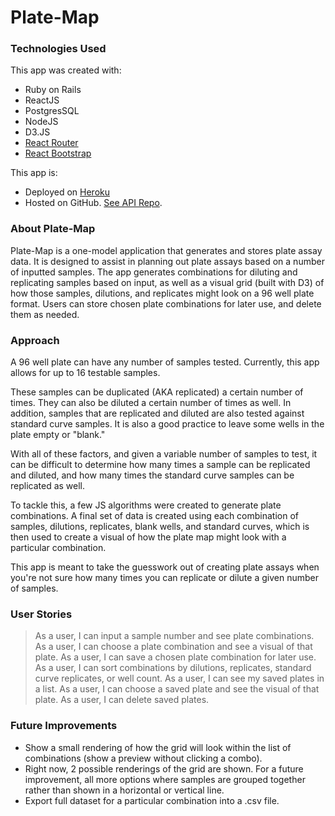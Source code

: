 Plate-Map
======

### Technologies Used

This app was created with:

- Ruby on Rails
- ReactJS
- PostgresSQL
- NodeJS
- D3.JS
- [React Router](https://reacttraining.com/react-router/)
- [React Bootstrap](https://react-bootstrap.github.io/)

This app is:

- Deployed on [Heroku](https://plate-map-app.herokuapp.com/)
- Hosted on GitHub. [See API Repo](https://github.com/mstone89/plate-map-api).


### About Plate-Map

Plate-Map is a one-model application that generates and stores plate assay data. It is designed to assist in planning out plate assays based on a number of inputted samples. The app generates combinations for diluting and replicating samples based on input, as well as a visual grid (built with D3) of how those samples, dilutions, and replicates might look on a 96 well plate format. Users can store chosen plate combinations for later use, and delete them as needed.


### Approach

A 96 well plate can have any number of samples tested. Currently, this app allows for up to 16 testable samples.

These samples can be duplicated (AKA replicated) a certain number of times. They can also be diluted a certain number of times as well.
In addition, samples that are replicated and diluted are also tested against standard curve samples. It is also a good practice to leave some wells in the plate empty or "blank."

With all of these factors, and given a variable number of samples to test, it can be difficult to determine how many times a sample can be replicated and diluted, and how many times the standard curve samples can be replicated as well.

To tackle this, a few JS algorithms were created to generate plate combinations. A final set of data is created using each combination of samples, dilutions, replicates, blank wells, and standard curves, which is then used to create a visual of how the plate map might look with a particular combination.

This app is meant to take the guesswork out of creating plate assays when you're not sure how many times you can replicate or dilute a given number of samples.


### User Stories

> As a user, I can input a sample number and see plate combinations.
> As a user, I can choose a plate combination and see a visual of that plate.
> As a user, I can save a chosen plate combination for later use.
> As a user, I can sort combinations by dilutions, replicates, standard curve replicates, or well count.
> As a user, I can see my saved plates in a list.
> As a user, I can choose a saved plate and see the visual of that plate.
> As a user, I can delete saved plates.


### Future Improvements

- Show a small rendering of how the grid will look within the list of combinations (show a preview without clicking a combo).
- Right now, 2 possible renderings of the grid are shown. For a future improvement, all more options where samples are grouped together rather than shown in a horizontal or vertical line.
- Export full dataset for a particular combination into a .csv file.
